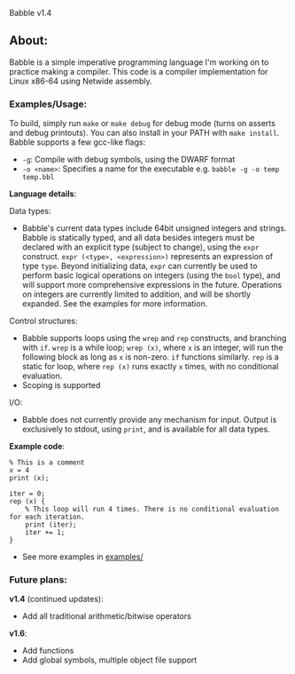 Babble v1.4
## About:
Babble is a simple imperative programming language I'm working on to practice making a compiler. This code is a compiler implementation for Linux x86-64 using Netwide assembly.
### Examples/Usage:
To build, simply run `make` or `make debug` for debug mode (turns on asserts and debug printouts). You can also install in your PATH with `make install`. 
Babble supports a few gcc-like flags:
* `-g`: Compile with debug symbols, using the DWARF format
* `-o <name>`: Specifies a name for the executable
e.g. `babble -g -o temp temp.bbl`

**Language details**:

Data types:
* Babble's current data types include 64bit unsigned integers and strings. Babble is statically typed, and all data besides integers must be declared with an explicit type (subject to change), using the `expr` construct. `expr (<type>, <expression>)` represents an expression of type `type`. Beyond initializing data, `expr` can currently be used to perform basic logical operations on integers (using the `bool` type), and will support more comprehensive expressions in the future. Operations on integers are currently limited to addition, and will be shortly expanded. See the examples for more information.

Control structures:
* Babble supports loops using the `wrep` and `rep` constructs, and branching with `if`. `wrep` is a while loop; `wrep (x)`, where `x` is an integer, will run the following block as long as `x` is non-zero. `if` functions similarly. `rep` is a static for loop, where `rep (x)` runs exactly `x` times, with no conditional evaluation. 
* Scoping is supported

I/O:
* Babble does not currently provide any mechanism for input. Output is exclusively to stdout, using `print`, and is available for all data types.

**Example code**:

```
% This is a comment
x = 4
print (x);

iter = 0;
rep (x) {
    % This loop will run 4 times. There is no conditional evaluation for each iteration.
    print (iter);
    iter += 1;
}
```
* See more examples in [examples/](https://github.com/vidithm/babble/tree/main/examples)

### Future plans:
**v1.4** (continued updates):
* Add all traditional arithmetic/bitwise operators

**v1.6**:
* Add functions
* Add global symbols, multiple object file support
 
